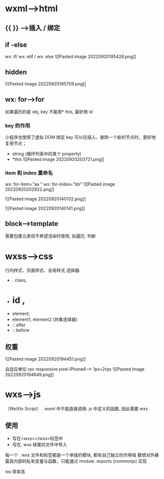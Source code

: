 # wxml-->html
##  {{ }} -->插入 / 绑定

## if -else 
wx: if/ wx: elif  / wx: else
![[Pasted image 20220920195426.png]]
## hidden
![[Pasted image 20220920195709.png]]

## wx: for-->for
如果遍历的是 obj, key 不能用\* this, 最好用 id   
### key 的作用
小程序也使用了虚拟 DOM
绑定 key 可以在插入、删除一个新的节点时，更好地复用节点；
- string (循环列表中的某个 property)
- \*this
![[Pasted image 20220920203721.png]]

### item 和 index 重命名
wx: for-item="aa " wx: for-index="bb"
![[Pasted image 20220920202922.png]]



![[Pasted image 20220920140132.png]]

![[Pasted image 20220920140141.png]]

## block-->template
需要包裹元素但不希望渲染时使用, 如遍历, 判断







# wxss-->css
行内样式、页面样式、全局样式
选择器: 
- . class, 
- # id , 
- element, 
- element1, element2 (并集选择器)
- :: after
- :: before
## 权重
![[Pasted image 20220920194451.png]]

自适应单位 rpx
responsive pixel 
iPhone6--> 1px=2rpx
![[Pasted image 20220920194649.png]]
# wxs-->js
（WeiXin Script）
. wxml 中不能直接调用. js 中定义的函数, 因此需要 wxs

## 使用
- 写在\<wxs>\</wxs>标签中
- 写在. wxs 结尾的文件中导入

每一个 . wxs 文件和标签都是一个单独的模块, 都有自己独立的作用域
要想对外暴露其内部的私有变量与函数，只能通过 module. exports (commonjs) 实现

ios 效率高